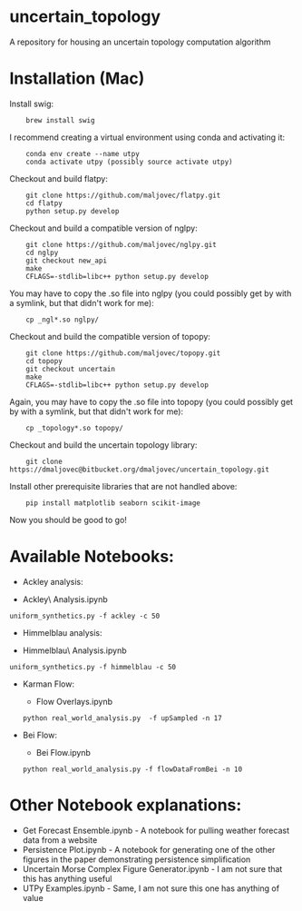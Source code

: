 # uncertain_topology

A repository for housing an uncertain topology computation algorithm

# Installation (Mac)

Install swig:

```
    brew install swig
```

I recommend creating a virtual environment using conda and activating it:

```
    conda env create --name utpy
    conda activate utpy (possibly source activate utpy)
```

Checkout and build flatpy:

```
    git clone https://github.com/maljovec/flatpy.git
    cd flatpy
    python setup.py develop
```

Checkout and build a compatible version of nglpy:

```
    git clone https://github.com/maljovec/nglpy.git
    cd nglpy
    git checkout new_api
    make
    CFLAGS=-stdlib=libc++ python setup.py develop
```

You may have to copy the .so file into nglpy (you could possibly get by with a symlink, but that didn't work for me):

```
    cp _ngl*.so nglpy/
```

Checkout and build the compatible version of topopy:

```
    git clone https://github.com/maljovec/topopy.git
    cd topopy
    git checkout uncertain
    make
    CFLAGS=-stdlib=libc++ python setup.py develop
```

Again, you may have to copy the .so file into topopy (you could possibly get by with a symlink, but that didn't work for me):

```
    cp _topology*.so topopy/
```

Checkout and build the uncertain topology library:

```
    git clone https://dmaljovec@bitbucket.org/dmaljovec/uncertain_topology.git
```

Install other prerequisite libraries that are not handled above:

```
    pip install matplotlib seaborn scikit-image
```

Now you should be good to go!

# Available Notebooks:

* Ackley analysis:
 - Ackley\ Analysis.ipynb
  ```
  uniform_synthetics.py -f ackley -c 50
  ```

* Himmelblau analysis:
 - Himmelblau\ Analysis.ipynb
  ```
  uniform_synthetics.py -f himmelblau -c 50
  ```

* Karman Flow:
  - Flow Overlays.ipynb
  ```
  python real_world_analysis.py  -f upSampled -n 17
  ```

* Bei Flow:
  - Bei Flow.ipynb
  ```
  python real_world_analysis.py -f flowDataFromBei -n 10
  ```

# Other Notebook explanations:

* Get Forecast Ensemble.ipynb - A notebook for pulling weather forecast data from a website
* Persistence Plot.ipynb - A notebook for generating one of the other figures in the paper demonstrating persistence simplification
* Uncertain Morse Complex Figure Generator.ipynb - I am not sure that this has anything useful
* UTPy Examples.ipynb - Same, I am not sure this one has anything of value


